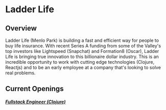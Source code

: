 # Ladder Life

## Overview
Ladder Life (Menlo Park) is building a fast and efficient way for people to buy life insurance. With recent Series A funding from some of the Valley's top investors like Lightspeed (Snapchat) and Formation8 (Oscar), Ladder Life is bringing true innovation to this billionaire dollar industry. This is an incredible opportunity to work with cutting edge technologies (Clojure, Reactjs) and to be an early employee at a company that's looking to solve real problems.

## Current Openings
##### [Fullstack Engineer (Clojure)](https://github.com/the31337/jobs/blob/master/ladder-life/full-stack-engineer-agnostic-clojure.md)

